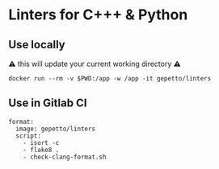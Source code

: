 # Linters for C+++ & Python

## Use locally

:warning: this will update your current working directory :warning:

```
docker run --rm -v $PWD:/app -w /app -it gepetto/linters
```

## Use in Gitlab CI

```
format:
  image: gepetto/linters
  script:
    - isort -c
    - flake8 .
    - check-clang-format.sh
```
